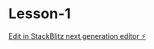 # Lesson-1

[Edit in StackBlitz next generation editor ⚡️](https://stackblitz.com/~/github.com/MarcosGilDev/Lesson-1)